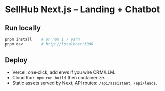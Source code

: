 # SellHub Next.js – Landing + Chatbot

## Run locally
```bash
pnpm install    # or npm i / yarn
pnpm dev        # http://localhost:3000
```

## Deploy
- Vercel: one‑click, add envs if you wire CRM/LLM.
- Cloud Run: `npm run build` then containerize.
- Static assets served by Next; API routes: `/api/assistant`, `/api/leads`.
